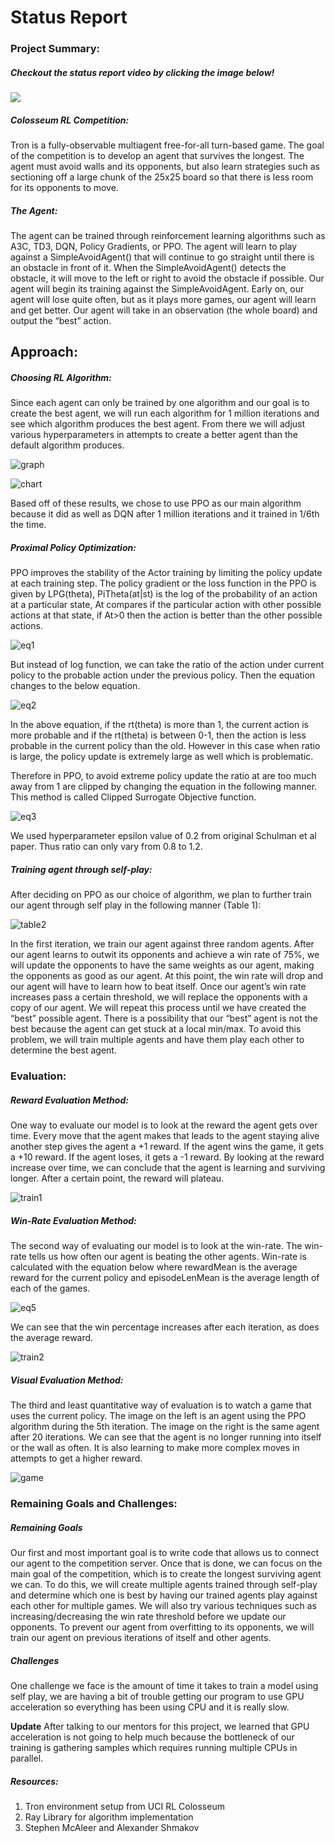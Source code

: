 # Status Report

### Project Summary:

##### Checkout the status report video by clicking the image below!

[![](http://img.youtube.com/vi/as4leTaJZoQ/0.jpg)](http://www.youtube.com/watch?v=as4leTaJZoQ "TRONado")


##### Colosseum RL Competition:
Tron is a fully-observable multiagent free-for-all turn-based game. The goal of the competition is to
develop an agent that survives the longest. The agent must avoid walls and its opponents, but also learn
strategies such as sectioning off a large chunk of the 25x25 board so that there is less room for its
opponents to move.

##### The Agent:
The agent can be trained through reinforcement learning algorithms such as A3C, TD3, DQN, Policy
Gradients, or PPO. The agent will learn to play against a SimpleAvoidAgent() that will continue to go
straight until there is an obstacle in front of it. When the SimpleAvoidAgent() detects the obstacle, it will
move to the left or right to avoid the obstacle if possible. Our agent will begin its training against the
SimpleAvoidAgent. Early on, our agent will lose quite often, but as it plays more games, our agent will
learn and get better. Our agent will take in an observation (the whole board) and output the “best”
action.

## Approach:
##### Choosing RL Algorithm:
Since each agent can only be trained by one algorithm and our goal is to create the best agent, we will
run each algorithm for 1 million iterations and see which algorithm produces the best agent. From there
we will adjust various hyperparameters in attempts to create a better agent than the default algorithm
produces.

![graph](./images/1.png)

![chart](./images/2.png)

Based off of these results, we chose to use PPO as our main algorithm because it did as well as DQN
after 1 million iterations and it trained in 1/6th the time.

##### Proximal Policy Optimization:
PPO improves the stability of the Actor training by limiting the policy update at each training
step.
The policy gradient or the loss function in the PPO is given by LPG(theta), PiTheta(at|st) is the
log of the probability of an action at a particular state, At compares if the particular action with
other possible actions at that state, if At>0 then the action is better than the other possible
actions.

![eq1](./images/3.png)

But instead of log function, we can take the ratio of the action under current policy to the
probable action under the previous policy. Then the equation changes to the below equation.

![eq2](./images/4.png)

In the above equation, if the rt(theta) is more than 1, the current action is more probable and if
the rt(theta) is between 0-1, then the action is less probable in the current policy than the old.
However in this case when ratio is large, the policy update is extremely large as well which is
problematic.

Therefore in PPO, to avoid extreme policy update the ratio at are too much away from 1 are
clipped by changing the equation in the following manner. This method is called Clipped
Surrogate Objective function.

![eq3](./images/5.png)

We used hyperparameter epsilon value of 0.2 from original Schulman et al paper. Thus ratio
can only vary from 0.8 to 1.2.

##### Training agent through self-play:

After deciding on PPO as our choice of algorithm, we plan to further train our agent through self play in
the following manner (Table 1):

![table2](./images/6.png)

In the first iteration, we train our agent against three random agents. After our agent learns to outwit its
opponents and achieve a win rate of 75%, we will update the opponents to have the same weights as our
agent, making the opponents as good as our agent. At this point, the win rate will drop and our agent will
have to learn how to beat itself. Once our agent’s win rate increases pass a certain threshold, we will
replace the opponents with a copy of our agent. We will repeat this process until we have created the
“best” possible agent. There is a possibility that our “best” agent is not the best because the agent can get
stuck at a local min/max. To avoid this problem, we will train multiple agents and have them play each
other to determine the best agent.

### Evaluation:
##### Reward Evaluation Method:
One way to evaluate our model is to look at the reward the agent gets over time. Every move that the
agent makes that leads to the agent staying alive another step gives the agent a +1 reward. If the agent
wins the game, it gets a +10 reward. If the agent loses, it gets a -1 reward. By looking at the reward
increase over time, we can conclude that the agent is learning and surviving longer. After a certain point,
the reward will plateau.

![train1](./images/7.png)

##### Win-Rate Evaluation Method:
The second way of evaluating our model is to look at the win-rate. The win-rate tells us how often our
agent is beating the other agents. Win-rate is calculated with the equation below where rewardMean is
the average reward for the current policy and episodeLenMean is the average length of each of the
games.

![eq5](./images/8.png)

We can see that the win percentage increases after each iteration, as does the average reward.

![train2](./images/9.png)

##### Visual Evaluation Method:
The third and least quantitative way of evaluation is to watch a game that uses the current policy. The
image on the left is an agent using the PPO algorithm during the 5th iteration. The image on the right is
the same agent after 20 iterations. We can see that the agent is no longer running into itself or the wall as
often. It is also learning to make more complex moves in attempts to get a higher reward.

![game](./images/10.png)

### Remaining Goals and Challenges:
##### Remaining Goals
Our first and most important goal is to write code that allows us to connect our agent to the competition
server. Once that is done, we can focus on the main goal of the competition, which is to create the
longest surviving agent we can. To do this, we will create multiple agents trained through self-play and
determine which one is best by having our trained agents play against each other for multiple games. We
will also try various techniques such as increasing/decreasing the win rate threshold before we update our
opponents. To prevent our agent from overfitting to its opponents, we will train our agent on previous
iterations of itself and other agents.

##### Challenges
One challenge we face is the amount of time it takes to train a model using self play, we are having a bit
of trouble getting our program to use GPU acceleration so everything has been using CPU and it is really
slow.

**Update** After talking to our mentors for this project, we learned that GPU acceleration is not going to
help much because the bottleneck of our training is gathering samples which requires running multiple
CPUs in parallel.

##### Resources:
1. Tron environment setup from UCI RL Colosseum
2. Ray Library for algorithm implementation
3. Stephen McAleer and Alexander Shmakov




